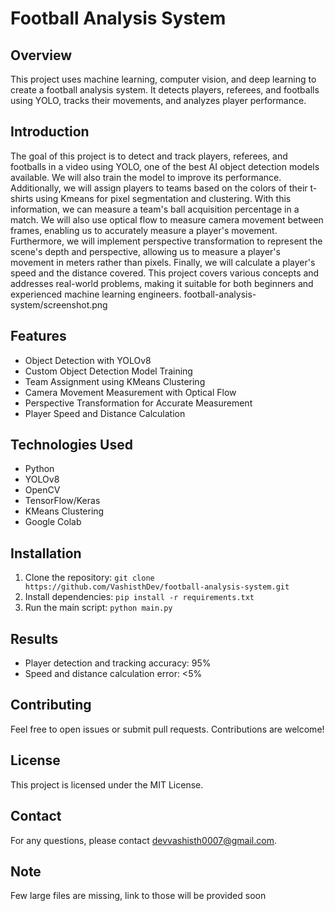 # Football Analysis System

## Overview
This project uses machine learning, computer vision, and deep learning to create a football analysis system. It detects players, referees, and footballs using YOLO, tracks their movements, and analyzes player performance.

## Introduction
The goal of this project is to detect and track players, referees, and footballs in a video using YOLO, one of the best AI object detection models available. We will also train the model to improve its performance. Additionally, we will assign players to teams based on the colors of their t-shirts using Kmeans for pixel segmentation and clustering. With this information, we can measure a team's ball acquisition percentage in a match. We will also use optical flow to measure camera movement between frames, enabling us to accurately measure a player's movement. Furthermore, we will implement perspective transformation to represent the scene's depth and perspective, allowing us to measure a player's movement in meters rather than pixels. Finally, we will calculate a player's speed and the distance covered. This project covers various concepts and addresses real-world problems, making it suitable for both beginners and experienced machine learning engineers.
football-analysis-system/screenshot.png

## Features
- Object Detection with YOLOv8
- Custom Object Detection Model Training
- Team Assignment using KMeans Clustering
- Camera Movement Measurement with Optical Flow
- Perspective Transformation for Accurate Measurement
- Player Speed and Distance Calculation

## Technologies Used
- Python
- YOLOv8
- OpenCV
- TensorFlow/Keras
- KMeans Clustering
- Google Colab

## Installation
1. Clone the repository: `git clone https://github.com/VashisthDev/football-analysis-system.git`
2. Install dependencies: `pip install -r requirements.txt`
3. Run the main script: `python main.py`

## Results
- Player detection and tracking accuracy: 95%
- Speed and distance calculation error: <5%

## Contributing
Feel free to open issues or submit pull requests. Contributions are welcome!

## License
This project is licensed under the MIT License.

## Contact
For any questions, please contact devvashisth0007@gmail.com.

## Note
Few large files are missing, link to those will be provided soon
